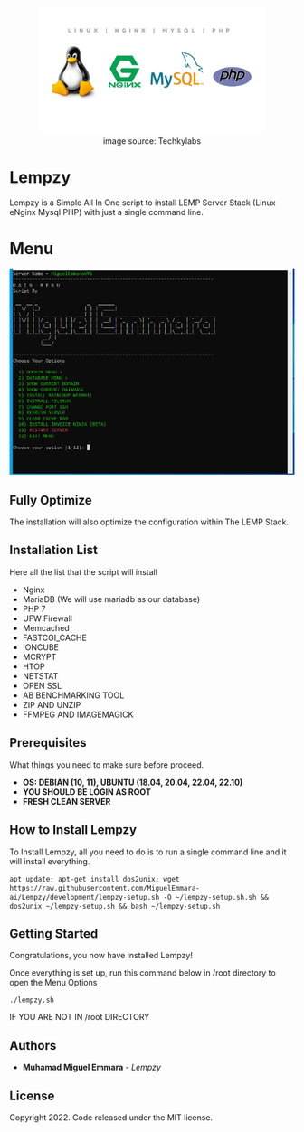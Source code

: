 <p align="center"><a href="[https://miguelemmara.me/](https://github.com/MiguelEmmara-ai/Lempzy)" target="_blank"><img src="https://raw.githubusercontent.com/MiguelEmmara-ai/Lempzy/development/logo/lemp.jpeg" width="400" alt="Lemp Logo"></a><br>image source: Techkylabs</p>

# Lempzy
Lempzy is a Simple All In One script to install LEMP Server Stack (Linux eNginx Mysql PHP) with just a single command line.

# Menu
![Lempzy](https://raw.githubusercontent.com/MiguelEmmara-ai/Lempzy/development/screenshots/Lempzy-main-menu.PNG "Main Menu")

## Fully Optimize
The installation will also optimize the configuration within The LEMP Stack.

## Installation List
Here all the list that the script will install
- Nginx
- MariaDB (We will use mariadb as our database)
- PHP 7
- UFW Firewall
- Memcached
- FASTCGI_CACHE
- IONCUBE
- MCRYPT
- HTOP
- NETSTAT
- OPEN SSL
- AB BENCHMARKING TOOL
- ZIP AND UNZIP
- FFMPEG AND IMAGEMAGICK

## Prerequisites
What things you need to make sure before proceed.
* **OS: DEBIAN (10, 11), UBUNTU (18.04, 20.04, 22.04, 22.10)**
* **YOU SHOULD BE LOGIN AS ROOT**
* **FRESH CLEAN SERVER**

## How to Install Lempzy
To Install Lempzy, all you need to do is to run a single command line and it will install everything.

```
apt update; apt-get install dos2unix; wget https://raw.githubusercontent.com/MiguelEmmara-ai/Lempzy/development/lempzy-setup.sh -O ~/lempzy-setup.sh.sh && dos2unix ~/lempzy-setup.sh && bash ~/lempzy-setup.sh

```

## Getting Started
Congratulations, you now have installed Lempzy!

Once everything is set up, run this command below in /root directory to open the Menu Options
```
./lempzy.sh
```
IF YOU ARE NOT IN /root DIRECTORY

## Authors
* **Muhamad Miguel Emmara** - *Lempzy*

## License
Copyright 2022. Code released under the MIT license.